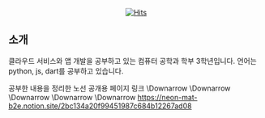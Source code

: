 <div align=center>
	
  [![Hits](https://hits.seeyoufarm.com/api/count/incr/badge.svg?url=https%3A%2F%2Fgithub.com%2Fzzsza)](https://hits.seeyoufarm.com) 
	
  </div>

## 소개
클라우드 서비스와 앱 개발을 공부하고 있는 컴퓨터 공학과 학부 3학년입니다.
언어는 python, js, dart를 공부하고 있습니다.

공부한 내용을 정리한 노선 공개용 페이지 링크 
\Downarrow \Downarrow \Downarrow \Downarrow \Downarrow
https://neon-mat-b2e.notion.site/2bc134a20f99451987c684b12267ad08
